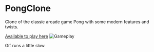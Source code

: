 # PongClone
Clone of the classic arcade game Pong with some modern features and twists.

[Available to play here]((https://jibbyie.itch.io/pong-clone)https://jibbyie.itch.io/pong-clone)
![Gameplay](https://imgur.com/a/DjhQWV6)

Gif runs a little slow
